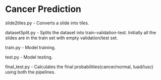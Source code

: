 # Cancer Prediction

slide2tiles.py - Converts a slide into tiles.

datasetSplit.py - Splits the dataset into train-validation-test. Initially all the slides are in the train set with empty validation/test set.

train.py - Model training.

test.py - Model testing.

final_test.py - Calculates the final probabilities(cancer/normal, luad/lusc) using both the pipelines.
